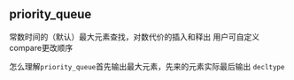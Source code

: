 priority_queue
---
常数时间的（默认）最大元素查找，对数代价的插入和释出
用户可自定义compare更改顺序

怎么理解`priority_queue`首先输出最大元素，先来的元素实际最后输出
`decltype`


